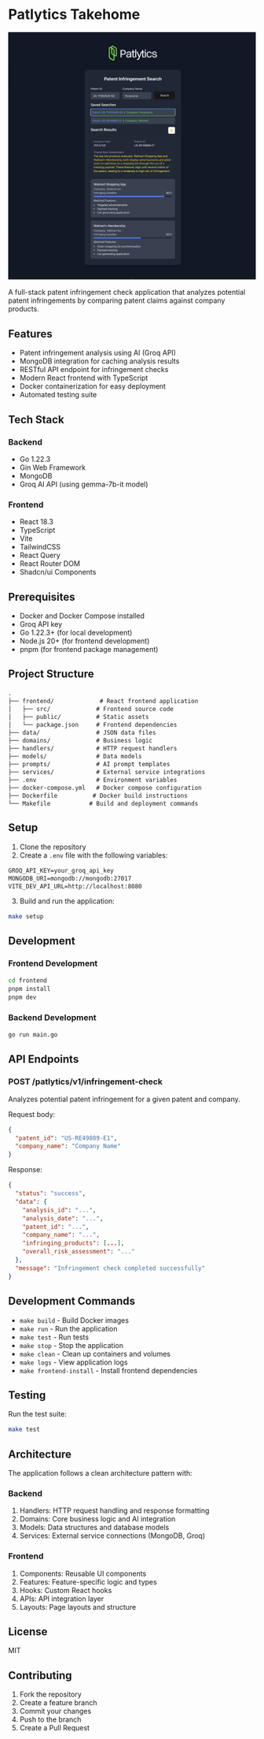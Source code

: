 # Patlytics Takehome

![Result](/img/result.png)


A full-stack patent infringement check application that analyzes potential patent infringements by comparing patent claims against company products.

## Features
- Patent infringement analysis using AI (Groq API)
- MongoDB integration for caching analysis results
- RESTful API endpoint for infringement checks
- Modern React frontend with TypeScript
- Docker containerization for easy deployment
- Automated testing suite

## Tech Stack
### Backend
- Go 1.22.3
- Gin Web Framework
- MongoDB
- Groq AI API (using gemma-7b-it model)

### Frontend
- React 18.3
- TypeScript
- Vite
- TailwindCSS
- React Query
- React Router DOM
- Shadcn/ui Components

## Prerequisites
- Docker and Docker Compose installed
- Groq API key
- Go 1.22.3+ (for local development)
- Node.js 20+ (for frontend development)
- pnpm (for frontend package management)

## Project Structure
```
.
├── frontend/             # React frontend application
│   ├── src/             # Frontend source code
│   ├── public/          # Static assets
│   └── package.json     # Frontend dependencies
├── data/                # JSON data files
├── domains/             # Business logic
├── handlers/            # HTTP request handlers
├── models/              # Data models
├── prompts/             # AI prompt templates
├── services/            # External service integrations
├── .env                 # Environment variables
├── docker-compose.yml   # Docker compose configuration
├── Dockerfile          # Docker build instructions
└── Makefile           # Build and deployment commands
```

## Setup
1. Clone the repository
2. Create a `.env` file with the following variables:
```
GROQ_API_KEY=your_groq_api_key
MONGODB_URI=mongodb://mongodb:27017
VITE_DEV_API_URL=http://localhost:8080
```

3. Build and run the application:
```bash
make setup
```

## Development
### Frontend Development
```bash
cd frontend
pnpm install
pnpm dev
```

### Backend Development
```bash
go run main.go
```

## API Endpoints

### POST /patlytics/v1/infringement-check
Analyzes potential patent infringement for a given patent and company.

Request body:
```json
{
  "patent_id": "US-RE49889-E1",
  "company_name": "Company Name"
}
```

Response:
```json
{
  "status": "success",
  "data": {
    "analysis_id": "...",
    "analysis_date": "...",
    "patent_id": "...",
    "company_name": "...",
    "infringing_products": [...],
    "overall_risk_assessment": "..."
  },
  "message": "Infringement check completed successfully"
}
```

## Development Commands
- `make build` - Build Docker images
- `make run` - Run the application
- `make test` - Run tests
- `make stop` - Stop the application
- `make clean` - Clean up containers and volumes
- `make logs` - View application logs
- `make frontend-install` - Install frontend dependencies

## Testing
Run the test suite:
```bash
make test
```

## Architecture
The application follows a clean architecture pattern with:

### Backend
1. Handlers: HTTP request handling and response formatting
2. Domains: Core business logic and AI integration
3. Models: Data structures and database models
4. Services: External service connections (MongoDB, Groq)

### Frontend
1. Components: Reusable UI components
2. Features: Feature-specific logic and types
3. Hooks: Custom React hooks
4. APIs: API integration layer
5. Layouts: Page layouts and structure

## License
MIT

## Contributing
1. Fork the repository
2. Create a feature branch
3. Commit your changes
4. Push to the branch
5. Create a Pull Request